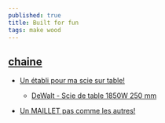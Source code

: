 ```yaml
---
published: true
title: Built for fun
tags: make wood
---
```

## [chaine](https://www.youtube.com/channel/UC5rAZp_n5mrwMWiNszJCb5w)

- [Un établi pour ma scie sur table!](https://www.youtube.com/watch?v=r0dB6uZamEg)
	- [DeWalt - Scie de table 1850W 250 mm](https://www.manomano.fr/p/dewalt-dw745-scie-a-table-faible-poids-1850w-250mm-1598972?productId=2867243&referer_id=685885)
    
- [Un MAILLET pas comme les autres!](https://www.youtube.com/watch?v=9q1eteLdFK8)